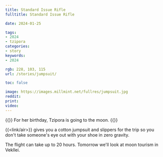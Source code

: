```yaml
---
title: Standard Issue Rifle
fulltitle: Standard Issue Rifle

date: 2024-01-25

tags:
- 2024
- tzipora
categories:
- story
keywords:
- 2024

rgb: 228, 103, 115
url: /stories/jumpsuit/

toc: false

image: https://images.millmint.net/fullres/jumpsuit.jpg
reddit:
print:
video:
---
```

{{<hint caption>}}
For her birthday, Tzipora is going to the moon.
{{</hint>}}

{{<link/air>}} gives you a cotton jumpsuit and slippers for the trip so you don't take someone's eye out with your shoe in zero gravity.

The flight can take up to 20 hours. Tomorrow we'll look at moon tourism in Vekllei.